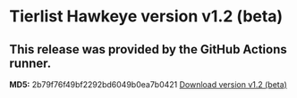 # Tierlist Hawkeye version v1.2 (beta)

## This release was provided by the GitHub Actions runner.

**MD5:** 2b79f76f49bf2292bd6049b0ea7b0421
[Download version v1.2 (beta)](https://nightly.link/jjno232/TierlistHawkeye/workflows/release/main/release.zip)

